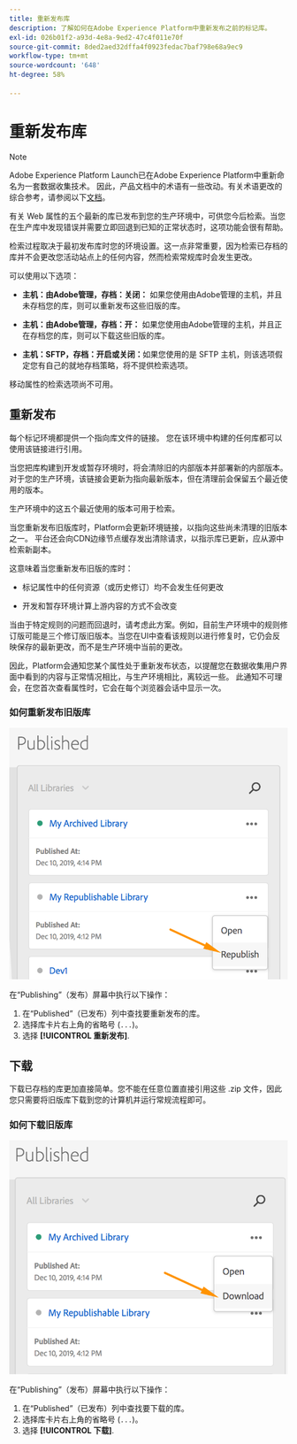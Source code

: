 ```yaml
---
title: 重新发布库
description: 了解如何在Adobe Experience Platform中重新发布之前的标记库。
exl-id: 026b01f2-a93d-4e8a-9ed2-47c4f011e70f
source-git-commit: 8ded2aed32dffa4f0923fedac7baf798e68a9ec9
workflow-type: tm+mt
source-wordcount: '648'
ht-degree: 58%

---
```


# 重新发布库

>[!NOTE]
>
>Adobe Experience Platform Launch已在Adobe Experience Platform中重新命名为一套数据收集技术。 因此，产品文档中的术语有一些改动。有关术语更改的综合参考，请参阅以下[文档](../../term-updates.md)。

有关 Web 属性的五个最新的库已发布到您的生产环境中，可供您今后检索。当您在生产库中发现错误并需要立即回退到已知的正常状态时，这项功能会很有帮助。

检索过程取决于最初发布库时您的环境设置。这一点非常重要，因为检索已存档的库并不会更改您活动站点上的任何内容，然而检索常规库时会发生更改。

可以使用以下选项：

* **主机：由Adobe管理，存档：关闭：** 如果您使用由Adobe管理的主机，并且未存档您的库，则可以重新发布这些旧版的库。

* **主机：由Adobe管理，存档：开：** 如果您使用由Adobe管理的主机，并且正在存档您的库，则可以下载这些旧版的库。

* **主机：SFTP，存档：开启或关闭：**&#x200B;如果您使用的是 SFTP 主机，则该选项假定您有自己的就地存档策略，将不提供检索选项。

移动属性的检索选项尚不可用。

## 重新发布

每个标记环境都提供一个指向库文件的链接。 您在该环境中构建的任何库都可以使用该链接进行引用。

当您把库构建到开发或暂存环境时，将会清除旧的内部版本并部署新的内部版本。对于您的生产环境，该链接会更新为指向最新版本，但在清理前会保留五个最近使用的版本。

生产环境中的这五个最近使用的版本可用于检索。

当您重新发布旧版库时，Platform会更新环境链接，以指向这些尚未清理的旧版本之一。  平台还会向CDN边缘节点缓存发出清除请求，以指示库已更新，应从源中检索新副本。

这意味着当您重新发布旧版的库时：

* 标记属性中的任何资源（或历史修订）均不会发生任何更改

* 开发和暂存环境计算上游内容的方式不会改变

当由于特定规则的问题而回退时，请考虑此方案。例如，目前生产环境中的规则修订版可能是三个修订版旧版本。当您在UI中查看该规则以进行修复时，它仍会反映保存的最新更改，而不是生产环境中当前的更改。

因此，Platform会通知您某个属性处于重新发布状态，以提醒您在数据收集用户界面中看到的内容与正常情况相比，与生产环境相比，离较远一些。 此通知不可理会，在您首次查看属性时，它会在每个浏览器会话中显示一次。

### 如何重新发布旧版库

![重新发布库](images/retrieve_republish.png)

在“Publishing”（发布）屏幕中执行以下操作：

1. 在“Published”（已发布）列中查找要重新发布的库。
1. 选择库卡片右上角的省略号 (`...`)。
1. 选择 **[!UICONTROL 重新发布]**.

## 下载

下载已存档的库更加直接简单。您不能在任意位置直接引用这些 .zip 文件，因此您只需要将旧版库下载到您的计算机并运行常规流程即可。

### 如何下载旧版库

![下载库](images/retrieve_download.png)

在“Publishing”（发布）屏幕中执行以下操作：

1. 在“Published”（已发布）列中查找要下载的库。
1. 选择库卡片右上角的省略号 (`...`)。
1. 选择 **[!UICONTROL 下载]**.
